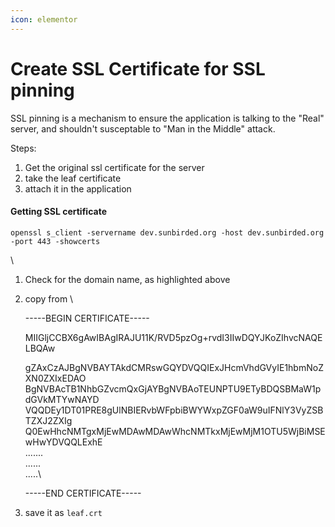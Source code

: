 ```yaml
---
icon: elementor
---
```


# Create SSL Certificate for SSL pinning

SSL pinning is a mechanism to ensure the application is talking to the "Real" server, and shouldn't susceptable to "Man in the Middle" attack.

Steps:

1. Get the original ssl certificate for the server
2. take the leaf certificate
3. attach it in the application

#### Getting SSL certificate <a href="#createsslcertificateforsslpinning-gettingsslcertificate" id="createsslcertificateforsslpinning-gettingsslcertificate"></a>

```
openssl s_client -servername dev.sunbirded.org -host dev.sunbirded.org -port 443 -showcerts
```



\


1. Check for the domain name, as highlighted above
2.  copy from \


    \-----BEGIN CERTIFICATE-----

    MIIGljCCBX6gAwIBAgIRAJU11K/RVD5pzOg+rvdI3IIwDQYJKoZIhvcNAQELBQAw

    gZAxCzAJBgNVBAYTAkdCMRswGQYDVQQIExJHcmVhdGVyIE1hbmNoZXN0ZXIxEDAO\
    BgNVBAcTB1NhbGZvcmQxGjAYBgNVBAoTEUNPTU9ETyBDQSBMaW1pdGVkMTYwNAYD\
    VQQDEy1DT01PRE8gUlNBIERvbWFpbiBWYWxpZGF0aW9uIFNlY3VyZSBTZXJ2ZXIg\
    Q0EwHhcNMTgxMjEwMDAwMDAwWhcNMTkxMjEwMjM1OTU5WjBiMSEwHwYDVQQLExhE\
    .......\
    ......\
    .....\


    \-----END CERTIFICATE-----
3. save it as `leaf.crt`
